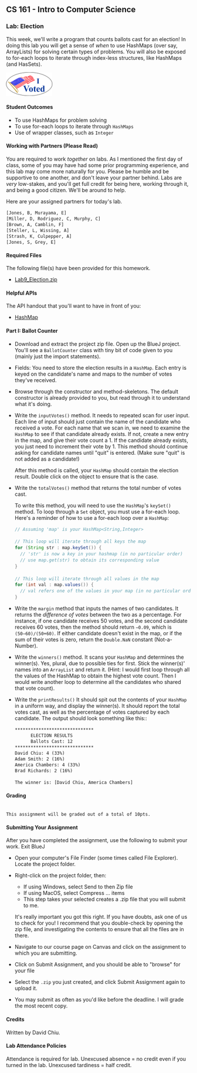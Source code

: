 ## CS 161 - Intro to Computer Science

### Lab: Election

This week, we'll write a program that counts ballots cast for an election! In doing this lab you will get a sense of _when_ to use HashMaps (over say, ArrayLists) for solving certain types of problems. You will also be exposed to for-each loops to iterate through index-less structures, like HashMaps (and HasSets).

<img width="25%" src="figures/ivoted.png"/>

#### Student Outcomes

- To use HashMaps for problem solving
- To use for-each loops to iterate through `HashMaps`
- Use of wrapper classes, such as `Integer`

#### Working with Partners (Please Read)

You are required to work _together_ on labs. As I mentioned the first day of class, some of you may have had some prior programming experience, and this lab may come more naturally for you. Please be humble and be supportive to one another, and don't leave your partner behind. Labs are _very_ low-stakes, and you'll get full credit for being here, working through it, and being a good citizen. We'll be around to help.

Here are your assigned partners for today's lab.

```
[Jones, B, Murayama, E]
[Miller, D, Rodriguez, C, Murphy, C]
[Brown, A, Camblin, F]
[Steller, L, Wissing, A]
[Strash, K, Culpepper, A]
[Jones, S, Grey, E]
```

#### Required Files

The following file(s) have been provided for this homework.

- [Lab9_Election.zip](Lab9_Election.zip)

#### Helpful APIs

The API handout that you'll want to have in front of you:

- [HashMap](../api/HashMapAPI.pdf)

#### Part I: Ballot Counter

- Download and extract the project zip file. Open up the BlueJ project. You'll see a `BallotCounter` class with tiny bit of code given to you (mainly just the import statements).

- Fields: You need to store the election results in a `HashMap`. Each entry is keyed on the candidate's name and maps to the number of votes they've received.

- Browse through the constructor and method-skeletons. The default constructor is already provided to you, but read through it to understand what it's doing.

- Write the `inputVotes()` method. It needs to repeated scan for user input. Each line of input should just contain the name of the candidate who received a vote. For each name that we scan in, we need to examine the `HashMap` to see if that candidate already exists. If not, create a new entry in the map, and give their vote count a 1. If the candidate already exists, you just need to increment their vote by 1. This method should continue asking for candidate names until "quit" is entered. (Make sure "quit" is not added as a candidate!)

  After this method is called, your `HashMap` should contain the election result. Double click on the object to ensure that is the case.

- Write the `totalVotes()` method that returns the total number of votes cast.

  To write this method, you will need to use the `HashMap`'s `keySet()` method. To loop through a `Set` object, you must use a for-each loop. Here's a reminder of how to use a for-each loop over a `HashMap`:

  ```java
  // Assuming 'map' is your HashMap<String,Integer>

  // This loop will iterate through all keys the map
  for (String str : map.keySet()) {
    // 'str' is now a key in your hashmap (in no particular order)
    // use map.get(str) to obtain its corresponding value
  }

  // This loop will iterate through all values in the map
  for (int val : map.values()) {
    // val refers one of the values in your map (in no particular order)
  }
  ```

- Write the `margin` method that inputs the names of two candidates. It returns the _difference of votes_ between the two as a percentage. For instance, if one candidate receives 50 votes, and the second candidate receives 60 votes, then the method should return `−0.09`, which is `(50−60)/(50+60)`. If either candidate doesn't exist in the map, or if the sum of their votes is zero, return the `Double.NaN` constant (Not-a-Number).

- Write the `winners()` method. It scans your `HashMap` and determines the winner(s). Yes, plural, due to possible ties for first. Stick the winner(s)' names into an `ArrayList` and return it. (Hint: I would first loop through all the values of the HashMap to obtain the highest vote count. Then I would write another loop to determine all the candidates who shared that vote count).

- Write the `printResults()` It should spit out the contents of your `HashMap` in a uniform way, and display the winner(s). It should report the total votes cast, as well as the percentage of votes captured by each candidate. The output should look something like this::

  ```
  ******************************
        ELECTION RESULTS
        Ballots Cast: 12
  ******************************
  David Chiu: 4 (33%)
  Adam Smith: 2 (16%)
  America Chambers: 4 (33%)
  Brad Richards: 2 (16%)

  The winner is: [David Chiu, America Chambers]
  ```

#### Grading

```

This assignment will be graded out of a total of 10pts.

```

#### Submitting Your Assignment

After you have completed the assignment, use the following to submit your work.
Exit BlueJ

- Open your computer's File Finder (some times called File Explorer). Locate the project folder.

- Right-click on the project folder, then:

  - If using Windows, select Send to then Zip file
  - If using MacOS, select Compress ... items
  - This step takes your selected creates a .zip file that you will submit to me.

  It's really important you got this right. If you have doubts, ask one of us to check for you! I recommend that you double-check by opening the zip file, and investigating the contents to ensure that all the files are in there.

- Navigate to our course page on Canvas and click on the assignment to which you are submitting.

- Click on Submit Assignment, and you should be able to "browse" for your file

- Select the `.zip` you just created, and click Submit Assignment again to upload it.

- You may submit as often as you'd like before the deadline. I will grade the most recent copy.

#### Credits

Written by David Chiu.

#### Lab Attendance Policies

Attendance is required for lab. Unexcused absence = no credit even if you turned in the lab. Unexcused tardiness = half credit.
